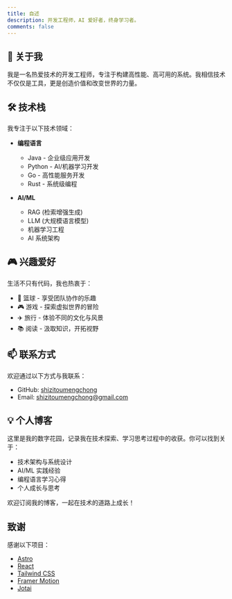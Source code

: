 ```yaml
---
title: 自述
description: 开发工程师，AI 爱好者，终身学习者。
comments: false
---
```


## 👋 关于我

我是一名热爱技术的开发工程师，专注于构建高性能、高可用的系统。我相信技术不仅仅是工具，更是创造价值和改变世界的力量。

## 🛠️ 技术栈

我专注于以下技术领域：

- **编程语言**

  - Java - 企业级应用开发
  - Python - AI/机器学习开发
  - Go - 高性能服务开发
  - Rust - 系统级编程

- **AI/ML**
  - RAG (检索增强生成)
  - LLM (大规模语言模型)
  - 机器学习工程
  - AI 系统架构

## 🎮 兴趣爱好

生活不只有代码，我也热衷于：

- 🏀 篮球 - 享受团队协作的乐趣
- 🎮 游戏 - 探索虚拟世界的冒险
- ✈️ 旅行 - 体验不同的文化与风景
- 📚 阅读 - 汲取知识，开拓视野

## 📫 联系方式

欢迎通过以下方式与我联系：

- GitHub: [shizitoumengchong](https://github.com/shizitoumengchong)
- Email: shizitoumengchong@gmail.com

## 💡 个人博客

这里是我的数字花园，记录我在技术探索、学习思考过程中的收获。你可以找到关于：

- 技术架构与系统设计
- AI/ML 实践经验
- 编程语言学习心得
- 个人成长与思考

欢迎订阅我的博客，一起在技术的道路上成长！

## 致谢

感谢以下项目：

- [Astro](https://astro.build/)
- [React](https://reactjs.org/)
- [Tailwind CSS](https://tailwindcss.com/)
- [Framer Motion](https://www.framer.com/motion/)
- [Jotai](https://jotai.org/)
